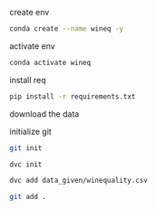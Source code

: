create env

```bash
conda create --name wineq -y
```

activate env

```bash
conda activate wineq
```

install req
```bash
pip install -r requirements.txt
```

download the data

initialize git
```bash
git init
```

```bash
dvc init
```

```bash
dvc add data_given/winequality.csv
```

```bash
git add .
```


